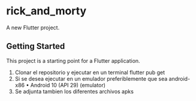 # rick_and_morty

A new Flutter project.

## Getting Started

This project is a starting point for a Flutter application.

1) Clonar el repositorio y ejecutar en un terminal flutter pub get
2) Si se desea ejecutar en un emulador preferiblemente que sea android-x86    • Android 10 (API 29) (emulator)
3) Se adjunta tambien los diferentes archivos apks

